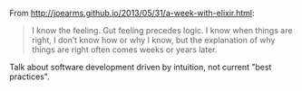 From http://joearms.github.io/2013/05/31/a-week-with-elixir.html:

> I know the feeling. Gut feeling precedes logic. I know when things are right, I don’t know how or why I know, but the explanation of why things are right often comes weeks or years later.

Talk about software development driven by intuition, not current "best practices".
